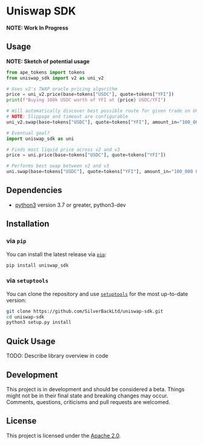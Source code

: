 # Uniswap SDK

**NOTE: Work In Progress**

## Usage

**NOTE: Sketch of potential usage**
```py
from ape_tokens import tokens
from uniswap_sdk import v2 as uni_v2

# Uses v2's TWAP oracle pricing algorithm
price = uni_v2.price(base=tokens["USDC"], quote=tokens["YFI"])
print(f"Buying 100k USDC worth of YFI at {price} USDC/YFI")

# Will automatically discover best possible route for given trade on Uniswap v2
# NOTE: Slippage and timeout are configurable
uni_v2.swap(base=tokens["USDC"], quote=tokens["YFI"], amount_in="100_000 USDC", sender=trader)
```

```py
# Eventual goal?
import uniswap_sdk as uni

# Finds most liquid price across v2 and v3
price = uni.price(base=tokens["USDC"], quote=tokens["YFI"])

# Performs best swap between v2 and v3
uni.swap(base=tokens["USDC"], quote=tokens["YFI"], amount_in="100_000 USDC", sender=trader)
```

## Dependencies

* [python3](https://www.python.org/downloads) version 3.7 or greater, python3-dev

## Installation

### via `pip`

You can install the latest release via [`pip`](https://pypi.org/project/pip/):

```bash
pip install uniswap_sdk
```

### via `setuptools`

You can clone the repository and use [`setuptools`](https://github.com/pypa/setuptools) for the most up-to-date version:

```bash
git clone https://github.com/SilverBackLtd/uniswap-sdk.git
cd uniswap-sdk
python3 setup.py install
```

## Quick Usage

TODO: Describe library overview in code

## Development

This project is in development and should be considered a beta.
Things might not be in their final state and breaking changes may occur.
Comments, questions, criticisms and pull requests are welcomed.

## License

This project is licensed under the [Apache 2.0](LICENSE).
